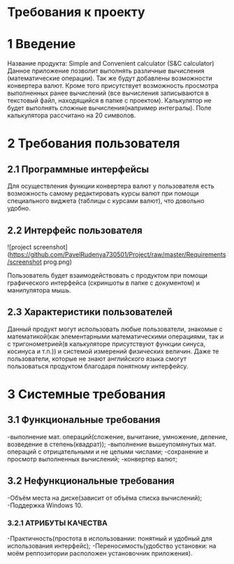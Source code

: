 # Требования к проекту

# 1 Введение

Название продукта: Simple and Convenient calculator (S&C calculator) 
Данное приложение позволит выполнять различные вычисления (математические операции).
Так же будут добавлены возможности конвертера валют. Кроме того присутствует возможность просмотра выполненных ранее вычислений
(все вычисления записываются в текстовый файл, находящийся в папке с проектом).
Калькулятор не будет выполнять сложные вычисления(например интегралы). Поле калькулятора рассчитано на 20 символов.

# 2 Требования пользователя

## 2.1 Программные интерфейсы

Для осуществления функции конвертера валют у пользователя есть возможность самому редактировать курсы валют при помощи
специального виджета (таблицы с курсами валют), что довольно удобно.

## 2.2 Интерфейс пользователя

![project screenshot](https://github.com/PavelRudenya730501/Project/raw/master/Requirements/screenshot prog.png)

Пользователь будет взаимодействовать с продуктом при помощи графического интерфейса (скриншоты в папке с документом) и
манипулятора мышь.

## 2.3 Характеристики пользователей

Данный продукт могут использовать любые пользователи, знакомые с математикой(как элементарными математическими операциями, так и
с тригонометрией(в калькуляторе присутствуют функции синуса, косинуса и т.п.)) и системой измерений физических величин. Даже те
пользователи, которые не знают английского языка смогут пользоваться продуктом благодаря понятному интерфейсу.

# 3 Системные требования

## 3.1 Функциональные требования

-выполнение мат. операций(сложение, вычитание, умножение, деление, возведение в степень(квадрат));
-выполнение вышеупомянутых мат. операций с отрицательными и не целыми числами;
-сохранение и просмотр выполненных вычислений;
-конвертер валют;

## 3.2 Нефункциональные требования

-Объём места на диске(зависит от объёма списка вычислений);
-Поддержка Windows 10.

### 3.2.1 АТРИБУТЫ КАЧЕСТВА

-Практичность(простота в использовании: понятный и удобный для использования интерфейс);
-Переносимость(удобство установки: на моём реппозитории расположен установочник приложения).
